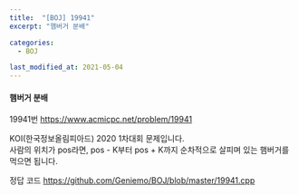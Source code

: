 ```yaml
---
title:  "[BOJ] 19941"
excerpt: "햄버거 분배"

categories:
  - BOJ

last_modified_at: 2021-05-04
---
```


#### 햄버거 분배

19941번 <https://www.acmicpc.net/problem/19941>

KOI(한국정보올림피아드) 2020 1차대회 문제입니다.<br>
사람의 위치가 pos라면, pos - K부터 pos + K까지 순차적으로 살피며 있는 햄버거를 먹으면 됩니다.

정답 코드 <https://github.com/Geniemo/BOJ/blob/master/19941.cpp>